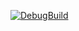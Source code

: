 [![DebugBuild](https://github.com/Makino0327/CG2/actions/workflows/DebugBuild.yml/badge.svg?branch=main)](https://github.com/Makino0327/CG2/actions/workflows/DebugBuild.yml)
